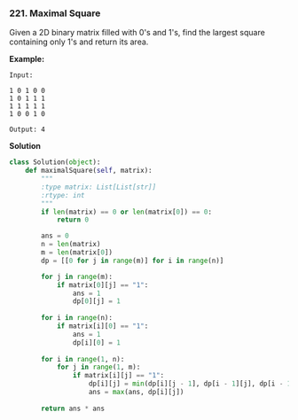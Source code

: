 ### 221. Maximal Square

Given a 2D binary matrix filled with 0's and 1's, find the largest square containing only 1's and return its area.

**Example:**
```
Input: 

1 0 1 0 0
1 0 1 1 1
1 1 1 1 1
1 0 0 1 0

Output: 4
```

**Solution**
```Python
class Solution(object):
    def maximalSquare(self, matrix):
        """
        :type matrix: List[List[str]]
        :rtype: int
        """
        if len(matrix) == 0 or len(matrix[0]) == 0:
            return 0

        ans = 0
        n = len(matrix)
        m = len(matrix[0])
        dp = [[0 for j in range(m)] for i in range(n)]

        for j in range(m):
            if matrix[0][j] == "1":
                ans = 1
                dp[0][j] = 1
        
        for i in range(n):
            if matrix[i][0] == "1":
                ans = 1
                dp[i][0] = 1
        
        for i in range(1, n):
            for j in range(1, m):
                if matrix[i][j] == "1":
                    dp[i][j] = min(dp[i][j - 1], dp[i - 1][j], dp[i - 1][j - 1]) + 1
                    ans = max(ans, dp[i][j])
        
        return ans * ans
```